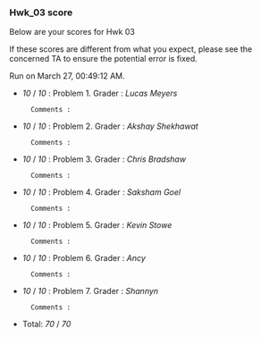 ### Hwk_03 score

Below are your scores for Hwk 03

If these scores are different from what you expect, please see the concerned TA to ensure the potential error is fixed.

Run on March 27, 00:49:12 AM.

+ _10_ /  _10_ :  Problem 1. Grader :  _Lucas Meyers_ 

		Comments : 



+ _10_ /  _10_ :  Problem 2. Grader :  _Akshay Shekhawat_ 

		Comments : 



+ _10_ /  _10_ :  Problem 3. Grader :  _Chris Bradshaw_ 

		Comments : 



+ _10_ /  _10_ :  Problem 4. Grader :  _Saksham Goel_ 

		Comments : 



+ _10_ /  _10_ :  Problem 5. Grader :  _Kevin Stowe_ 

		Comments : 



+ _10_ /  _10_ :  Problem 6. Grader :  _Ancy_ 

		Comments : 



+ _10_ /  _10_ :  Problem 7. Grader :  _Shannyn_ 

		Comments : 



+ Total: _70_ / _70_ 



